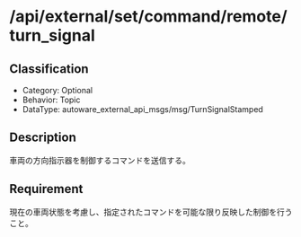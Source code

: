 # /api/external/set/command/remote/turn_signal

## Classification

- Category: Optional
- Behavior: Topic
- DataType: autoware_external_api_msgs/msg/TurnSignalStamped

## Description

車両の方向指示器を制御するコマンドを送信する。

## Requirement

現在の車両状態を考慮し、指定されたコマンドを可能な限り反映した制御を行うこと。
